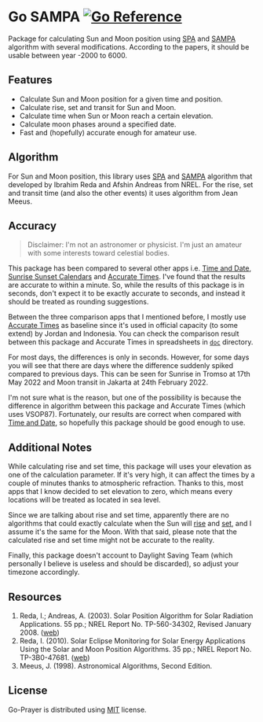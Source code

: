 # Go SAMPA [![Go Reference][doc-badge]][doc-url]

Package for calculating Sun and Moon position using [SPA][spa] and [SAMPA][sampa] algorithm with several modifications. According to the papers, it should be usable between year -2000 to 6000.

## Features

- Calculate Sun and Moon position for a given time and position.
- Calculate rise, set and transit for Sun and Moon.
- Calculate time when Sun or Moon reach a certain elevation.
- Calculate moon phases around a specified date.
- Fast and (hopefully) accurate enough for amateur use.

## Algorithm

For Sun and Moon position, this library uses [SPA][spa] and [SAMPA][sampa] algorithm that developed by Ibrahim Reda and Afshin Andreas from NREL. For the rise, set and transit time (and also the other events) it uses algorithm from Jean Meeus.

## Accuracy

> Disclaimer: I'm not an astronomer or physicist. I'm just an amateur with some interests toward celestial bodies.

This package has been compared to several other apps i.e. [Time and Date][timedate], [Sunrise Sunset Calendars][ssc] and [Accurate Times][accut]. I've found that the results are accurate to within a minute. So, while the results of this package is in seconds, don't expect it to be exactly accurate to seconds, and instead it should be treated as rounding suggestions.

Between the three comparison apps that I mentioned before, I mostly use [Accurate Times][accut] as baseline since it's used in official capacity (to some extend) by Jordan and Indonesia. You can check the comparison result between this package and Accurate Times in spreadsheets in [`doc`](doc/) directory.

For most days, the differences is only in seconds. However, for some days you will see that there are days where the difference suddenly spiked compared to previous days. This can be seen for Sunrise in Tromso at 17th May 2022 and Moon transit in Jakarta at 24th February 2022.

I'm not sure what is the reason, but one of the possibility is because the difference in algorithm between this package and Accurate Times (which uses VSOP87). Fortunately, our results are correct when compared with [Time and Date][timedate], so hopefully this package should be good enough to use.

## Additional Notes

While calculating rise and set time, this package will uses your elevation as one of the calculation parameter. If it's very high, it can affect the times by a couple of minutes thanks to atmospheric refraction. Thanks to this, most apps that I know decided to set elevation to zero, which means every locations will be treated as located in sea level.

Since we are talking about rise and set time, apparently there are no algorithms that could exactly calculate when the Sun will [rise][when-rise] and [set][when-set], and I assume it's the same for the Moon. With that said, please note that the calculated rise and set time might not be accurate to the reality.

Finally, this package doesn't account to Daylight Saving Team (which personally I believe is useless and should be discarded), so adjust your timezone accordingly.

## Resources

1. Reda, I.; Andreas, A. (2003). Solar Position Algorithm for Solar Radiation Applications. 55 pp.; NREL Report No. TP-560-34302, Revised January 2008. ([web][spa])
2. Reda, I. (2010). Solar Eclipse Monitoring for Solar Energy Applications Using the Solar and Moon Position Algorithms. 35 pp.; NREL Report No. TP-3B0-47681. ([web][sampa])
3. Meeus, J. (1998). Astronomical Algorithms, Second Edition.

## License

Go-Prayer is distributed using [MIT] license.

[doc-badge]: https://pkg.go.dev/badge/github.com/hablullah/go-sampa.svg
[doc-url]: https://pkg.go.dev/github.com/hablullah/go-sampa
[spa]: https://midcdmz.nrel.gov/spa/
[sampa]: https://midcdmz.nrel.gov/sampa/
[accut]: https://www.astronomycenter.net/accut.html?l=en
[timedate]: https://www.timeanddate.com/
[when-rise]: https://skyandtelescope.org/astronomy-news/we-dont-really-know-when-the-sun-rises/
[when-set]: https://aty.sdsu.edu/explain/sunset_time.html
[ssc]: https://www.sunrisesunset.com/
[mit]: http://choosealicense.com/licenses/mit/
